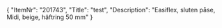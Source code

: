 {
  "ItemNr": "201743",
  "Title": "test",
  "Description": "Easiflex, sluten påse, Midi, beige, häftring 50 mm"
}